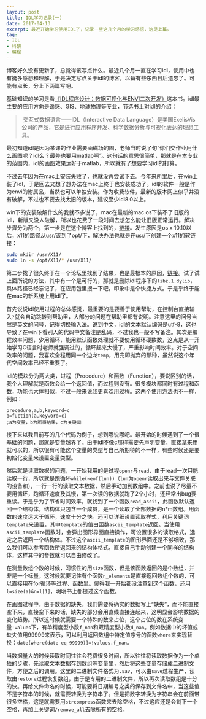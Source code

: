 ```yaml
---
layout: post
title: IDL学习记录(一)
date: 2017-04-13
excerpt: 最近开始学习使用IDL了，记录一些这几个月的学习感悟，这是上篇。
tag: 
- IDL
- 科研
- 编程
---
```


博客好久没有更新了，总觉得该写点什么。最近几个月一直在学习idl，使用中也有挺多感想和理解，于是决定写点关于idl的博客，以备有些东西日后遗忘了。可能有点长，分上下两篇写吧。

基础知识的学习是看[《IDL程序设计：数据可视化与ENVI二次开发》](https://item.jd.com/11103120.html)这本书。idl最主要的应用方向是遥感、GIS、地球物理等专业，节选书上对idl的介绍：

> ​	交互式数据语言——IDL（Interactive Data Language）是美国ExelisVis公司的产品，它是进行应用程序开发、科学数据分析与可视化表达的理想工具。

最初知道idl是因为某课的作业需要画磁场的图，老师当时说了句“你们交作业用什么画图呢？idl么？最差也要用matlab啊”。这句话的意思很简单，那就是在本专业的范围内，idl的画图效果远好于matlab，所以就有了想要学习idl的打算。

不过去年因为在mac上安装失败了，也就没再尝试下去。今年来所里后，在win上装了idl，于是回去又想了想办法在mac上终于也安装成功了。idl的软件一般是作为envi的附属品，当然也可以单独安装。作为收费软件，最新的版本网上似乎并没有破解，不过也不要去找太旧的版本，建议至少idl8.0以上。

win下的安装破解什么的我就不多说了，mac在最新的mac os下装不了旧版的idl，新版又没人破解，所以也花费了一段时间去想怎么能让旧版正常运行。解决步骤分为两个，第一步是在这个博客上找到的，[链接](http://blog.sciencenet.cn/blog-568426-920163.html)。发生原因是os x 10.10以后，x11的路径从usr/该到了opt/下，解决办法也就是在usr/下创建一个x11的软链接：

```bash
sudo mkdir /usr/X11/
sudo ln -s /opt/X11/* /usr/X11/
```

第二步找了很久终于在一个论坛里找到了结果，也是最根本的原因，[链接](http://compgroups.net/comp.lang.idl-pvwave/idl-on-mac-funning-yosemite/3001991)。试了试上面所说的方法，其中有一个是可行的，那就是删除idl程序下的`libz.1.dylib`，具体路径已经忘记了，在应用包里搜一下吧，印象中是个快捷方式。于是乎终于能在mac的新系统上用idl了。

首先说说idl使用过程的总体感觉，最重要的是要善于使用帮助，在控制台直接输入`?`就会自动跳转到帮助里，大部分的问题在帮助里都有说明。注意这里的问号当然是英文的问号，记得切换输入法。说到中文，idl的文本默认编码是utf-8，这也导致了在win下看别人的代码中文备注是乱码，不过我也一般不写备注。其次是编程效率问题，少用循环，能用默认函数处理就不要使用循环硬数数，这点是从一开始学习C语言时老师就强调过的，循环起来太慢了，严重影响时间效率。对于空间效率的问题，我喜欢全程用同一个边龙`temp`，用完即抛弃的那种，虽然说这个年代空间效率已经不重要了。

​	idl的模块分为两大类，过程（Procedure）和函数（Function），要说区别的话，我个人理解就是函数会给一个返回值，而过程则没有。很多模块都同时有过程和函数，功能也大体相似，不过一般来说我更喜欢用过程。这两个使用方法也不一样，例如：

```
procedure,a,b,keyword=c
b=fuction(a,keyword=c)
;a为变量，b为所得结果，c为关键词
```

​	接下来以我目前写的几个代码为例子，想到哪说哪吧。最开始的时候遇到了一个很基础的问题，那就是变量越界了。由于idl不像c那样需要先声明变量，直接拿来用就可以的，所以很有可能这个变量的类型与自己所期待的不一样，有些时候还是要初始化变量来设置变量类型。

​	然后就是读取数据的问题，一开始我用的是过程`openr`与`read`，由于read一次只能读取一行，所以就是跑循环`while(~eof(lun))`（`lun`为`openr`读取出来与文件关联的设备和），一行一行的读取文本数据，然后手动加到数组中。之前也说了尽量不要用循环，跑循环速度及其慢，第一次读的数据就跑了2个小时，还经常出bug要重读。于是乎为了节省时间效率，就找到了一个函数`read_ascii`，此函数默认返回一个结构体，结构体只包含一个成员，是一个读取了全部数据的n*m数组。用函数的速度远大于循环，速度十分之快。还可以详细设置读取样式，利用关键词`template`来设置，其中`template`的值由函数`ascii_template`返回。当使用`ascii_template`函数时，会弹出图形界面直接操作，可设置很多的读取格式，选定之后返回一个结构体。不过这个`ascii_template`的图形界面还是不够细致，那么我们可以参考函数所返回来的结构体格式，直接自己手动创建一个同样的结构体，这样其中的参数就可以自由修改了。

​	在测量数组个数的时候，习惯性的用`size`函数，但是该函数返回的是个数组，并非是一个标量。这时候就要记住有个函数`n_elements`是直接返回数组个数的，可以直接用在for循环等过程、函数里。傻得我一开始都没注意到这个函数，还用`l=size(a)&n=l[1]`，明明书上都提过这个函数。

​	在画图过程中，由于数据的缺失，我们需要将确实的数据写上“缺失”，而不能直接空下来，直接空下来的话，缺失的部分会用直线直接连起来，这明显会影响数据的变化趋势。所以这时候就需要一个特殊的数来占位，这个占位的数在系统变量`!values`下，有单精度型小数`f_nan`和双精度型小数`d_nan`。例如数据中的坏值或缺失值用99999来表示，可以利用返回数组中特定值序号的函数`where`来实现替换：`date[where(date eq 99999)]=!values.f_nan`。

​	当数据量大的时候读取时间往往会花费很多时间，所以往往将读取数据作为一个单独的步骤，先读取文本数据存到数组等变量里，然后将这些变量存储成二进制文件，方便之后的调用。这里的二进制文件格式为`.sav`，可以由`save`过程生产，读取由`restore`过程恢复数组，由于是专用的二进制文件，所以再次读取数组是十分的快。再给文件命名的时候，可能要将日期编号之类的保存到文件名中，当这些值不是字符串的时候，就需要转换为字符串了。但是把数字转换为字符串会在前面带很多空格，这是就需要用`strcompress`函数来去除空格，不过这应还是会剩下一个空格，再加上关键词`/remove_all`去除所有的空格。
